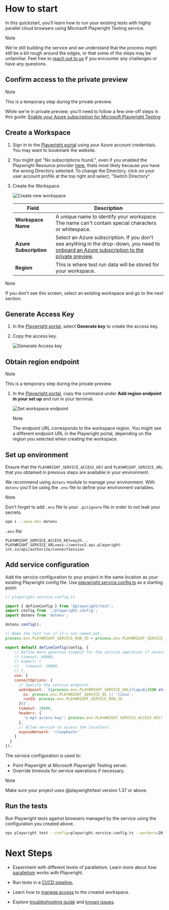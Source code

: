 # How to start

In this quickstart, you'll learn how to run your existing tests with highly parallel cloud browsers using Microsoft Playwright Testing service.

> [!NOTE]
> We're still building the service and we understand that the process might still be a bit rough around the edges, or that some of the steps may be unfamiliar. Feel free to [reach out to us](https://aka.ms/mpt/feedback) if you encounter any challenges or have any questions.


## Confirm access to the private preview

> [!NOTE]
> This is a temporary step during the private preview.

While we're in private preview, you'll need to follow a few one-off steps in this guide: [Enable your Azure subscription for Microsoft Playwright Testing](./onboard-subscription.md)

## Create a Workspace

1. Sign in to the [Playwright portal](https://aka.ms/mpt/portal) using your Azure account credentials. You may want to bookmark the website.

1. You might get "No subscriptions found.", even if you enabled the Playwright Resource provider [here](./onboard-subscription.md), thats most likely because you have the wrong Directory selected. To change the Directory, click on your user account profile at the top right and select, "Switch Directory".

1. Create the Workspace.

    ![Create new workspace](https://github.com/microsoft/playwright-testing-service/assets/12104064/7ce589a1-9e77-4dd1-b0d6-d3164a4336fa)

    |Field  |Description  |
    |---------|---------|
    |**Workspace Name** | A unique name to identify your workspace.<BR>The name can't contain special characters or whitespace. |
    |**Azure Subscription** | Select an Azure subscription. If you don't see anything in the drop-down, you need to [onboard an Azure subscription to the private preview](./onboard-subscription.md). |
    |**Region** | This is where test run data will be stored for your workspace. |

  > [!NOTE]
  > If you don't see this screen, select an existing workspace and go to the next section.

## Generate Access Key

1. In the [Playwright portal](https://aka.ms/mpt/portal), select **Generate key** to create the access key.

1. Copy the access key.

    ![Generate Access key](https://github.com/microsoft/playwright-testing-service/assets/12104064/e9893574-527a-4a07-9b67-360c8f181d10)


## Obtain region endpoint

> [!NOTE]
> This is a temporary step during the private preview.

1. In the [Playwright portal](https://aka.ms/mpt/portal), copy the command under **Add region endpoint in your set up** and run in your terminal.

    ![Set workspace endpoint](https://github.com/microsoft/playwright-testing-service/assets/12104064/8f387beb-80dc-42e8-88cf-6d65584be50e)

    > [!NOTE]
    > The endpoint URL corresponds to the workspace region. You might see a different endpoint URL in the Playwright portal, depending on the region you selected when creating the workspace. 

## Set up environment

Ensure that the `PLAYWRIGHT_SERVICE_ACCESS_KEY` and `PLAYWRIGHT_SERVICE_URL` that you obtained in previous steps are available in your environment.

We recommend using `dotenv` module to manage your environment. With `dotenv` you'll be using the `.env` file to define your environment variables.

> [!NOTE]
> Don't forget to add `.env` file to your `.gitignore` file in order to not leak your secrets.

```sh
npm i --save-dev dotenv
```

`.env` file
```
PLAYWRIGHT_SERVICE_ACCESS_KEY=eyJh...
PLAYWRIGHT_SERVICE_URL=wss://westus3.api.playwright-int.io/api/authorize/connectSession
```

## Add service configuration

Add the service configuration to your project in the same location as your existing Playwright config file. Use [playwright.service.config.ts](https://aka.ms/mpt/service-config) as a starting point:

```js
// playwright.service.config.ts

import { defineConfig } from '@playwright/test';
import config from './playwright.config';
import dotenv from 'dotenv';

dotenv.config();

// Name the test run if it's not named yet.
process.env.PLAYWRIGHT_SERVICE_RUN_ID = process.env.PLAYWRIGHT_SERVICE_RUN_ID || new Date().toISOString();

export default defineConfig(config, {
    // Define more generous timeout for the service operation if necessary.
    // timeout: 60000,
    // expect: {
    //   timeout: 10000,
    // },
    use: {
    connectOptions: {
      // Specify the service endpoint.
      wsEndpoint: `${process.env.PLAYWRIGHT_SERVICE_URL}?cap=${JSON.stringify({
        os: process.env.PLAYWRIGHT_SERVICE_OS || 'linux',
        runId: process.env.PLAYWRIGHT_SERVICE_RUN_ID
      })}`,
      timeout: 30000,
      headers: {
        'x-mpt-access-key': process.env.PLAYWRIGHT_SERVICE_ACCESS_KEY!
      },
      // Allow service to access the localhost.
      exposeNetwork: '<loopback>'
    }
  }
});
```

The service configuration is used to:
- Point Playwright at Microsoft Playwright Testing server.
- Override timeouts for service operations if necessary.

> [!NOTE]
> Make sure your project uses @playwright/test version 1.37 or above.

## Run the tests

Run Playwright tests against browsers managed by the service using the configuration you created above.

```sh
npx playwright test --config=playwright.service.config.ts --workers=20
```

# Next Steps
- Experiment with different levels of parallelism. Learn more about how [parallelism](./concept-understanding-parallelism.md) works with Playwright.

- Run tests in a [CI/CD pipeline.](./configure-tests-with-ci-cd-pipeline.md)

- Learn how to [manage access](./how-to-assign-roles.md) to the created workspace.

- Explore [troubleshooting guide](./troubleshooting.md) and [known issues](./known-issues.md).

